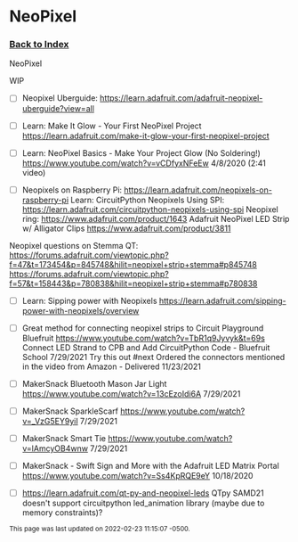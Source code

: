 
# NeoPixel

### [Back to Index](index.md)

NeoPixel


WIP

- [ ] Neopixel Uberguide:  https://learn.adafruit.com/adafruit-neopixel-uberguide?view=all
- [ ] Learn: Make It Glow - Your First NeoPixel Project   https://learn.adafruit.com/make-it-glow-your-first-neopixel-project
- [ ] Learn:  NeoPixel Basics - Make Your Project Glow (No Soldering!) https://www.youtube.com/watch?v=vCDfyxNFeEw  4/8/2020 (2:41 video)

- [ ] Neopixels on Raspberry Pi:   https://learn.adafruit.com/neopixels-on-raspberry-pi
Learn: CircuitPython Neopixels Using SPI:  https://learn.adafruit.com/circuitpython-neopixels-using-spi
Neopixel ring:  https://www.adafruit.com/product/1643
Adafruit NeoPixel LED Strip w/ Alligator Clips https://www.adafruit.com/product/3811

Neopixel questions on Stemma QT:  https://forums.adafruit.com/viewtopic.php?f=47&t=173454&p=845748&hilit=neopixel+strip+stemma#p845748
https://forums.adafruit.com/viewtopic.php?f=57&t=158443&p=780838&hilit=neopixel+strip+stemma#p780838
- [ ] Learn: Sipping power with Neopixels  https://learn.adafruit.com/sipping-power-with-neopixels/overview

- [ ] Great method for connecting neopixel strips to Circuit Playground Bluefruit  https://www.youtube.com/watch?v=TbR1q9Jyvyk&t=69s   Connect LED Strand to CPB and Add CircuitPython Code - Bluefruit School  7/29/2021        Try this out #next   Ordered the connectors mentioned in the video from Amazon - Delivered 11/23/2021
- [ ] MakerSnack Bluetooth Mason Jar Light   https://www.youtube.com/watch?v=13cEzoIdi6A  7/29/2021
- [ ] MakerSnack SparkleScarf https://www.youtube.com/watch?v=_VzG5EY9yiI  7/29/2021
- [ ] MakerSnack Smart Tie https://www.youtube.com/watch?v=lAmcyOB4wnw  7/29/2021
- [ ] MakerSnack - Swift Sign and More with the Adafruit LED Matrix Portal   https://www.youtube.com/watch?v=Ss4KpRQE9eY  10/18/2020

- [ ] https://learn.adafruit.com/qt-py-and-neopixel-leds   QTpy SAMD21 doesn't support circuitpython led_animation library (maybe due to memory constraints)?



<small>This page was last updated on 2022-02-23 11:15:07 -0500.</small>

